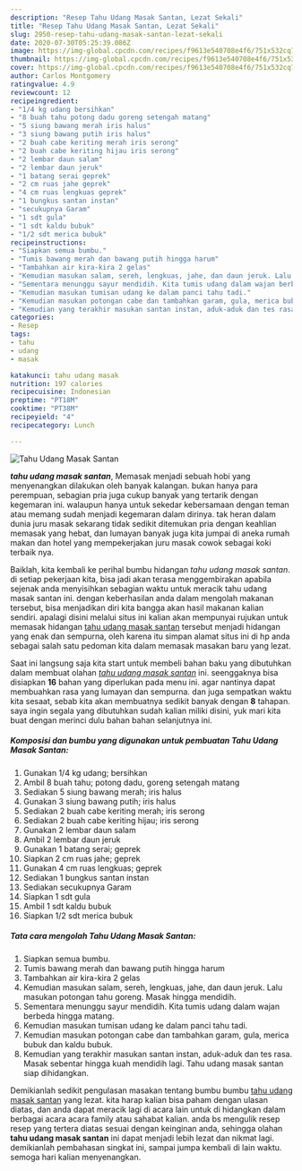 ```yaml
---
description: "Resep Tahu Udang Masak Santan, Lezat Sekali"
title: "Resep Tahu Udang Masak Santan, Lezat Sekali"
slug: 2950-resep-tahu-udang-masak-santan-lezat-sekali
date: 2020-07-30T05:25:39.086Z
image: https://img-global.cpcdn.com/recipes/f9613e540708e4f6/751x532cq70/tahu-udang-masak-santan-foto-resep-utama.jpg
thumbnail: https://img-global.cpcdn.com/recipes/f9613e540708e4f6/751x532cq70/tahu-udang-masak-santan-foto-resep-utama.jpg
cover: https://img-global.cpcdn.com/recipes/f9613e540708e4f6/751x532cq70/tahu-udang-masak-santan-foto-resep-utama.jpg
author: Carlos Montgomery
ratingvalue: 4.9
reviewcount: 12
recipeingredient:
- "1/4 kg udang bersihkan"
- "8 buah tahu potong dadu goreng setengah matang"
- "5 siung bawang merah iris halus"
- "3 siung bawang putih iris halus"
- "2 buah cabe keriting merah iris serong"
- "2 buah cabe keriting hijau iris serong"
- "2 lembar daun salam"
- "2 lembar daun jeruk"
- "1 batang serai geprek"
- "2 cm ruas jahe geprek"
- "4 cm ruas lengkuas geprek"
- "1 bungkus santan instan"
- "secukupnya Garam"
- "1 sdt gula"
- "1 sdt kaldu bubuk"
- "1/2 sdt merica bubuk"
recipeinstructions:
- "Siapkan semua bumbu."
- "Tumis bawang merah dan bawang putih hingga harum"
- "Tambahkan air kira-kira 2 gelas"
- "Kemudian masukan salam, sereh, lengkuas, jahe, dan daun jeruk. Lalu masukan potongan tahu goreng. Masak hingga mendidih."
- "Sementara menunggu sayur mendidih. Kita tumis udang dalam wajan berbeda hingga matang."
- "Kemudian masukan tumisan udang ke dalam panci tahu tadi."
- "Kemudian masukan potongan cabe dan tambahkan garam, gula, merica bubuk dan kaldu bubuk."
- "Kemudian yang terakhir masukan santan instan, aduk-aduk dan tes rasa. Masak sebentar hingga kuah mendidih lagi. Tahu udang masak santan siap dihidangkan."
categories:
- Resep
tags:
- tahu
- udang
- masak

katakunci: tahu udang masak 
nutrition: 197 calories
recipecuisine: Indonesian
preptime: "PT18M"
cooktime: "PT38M"
recipeyield: "4"
recipecategory: Lunch

---
```



![Tahu Udang Masak Santan](https://img-global.cpcdn.com/recipes/f9613e540708e4f6/751x532cq70/tahu-udang-masak-santan-foto-resep-utama.jpg)

<b><i>tahu udang masak santan</i></b>, Memasak menjadi sebuah hobi yang menyenangkan dilakukan oleh banyak kalangan. bukan hanya para perempuan, sebagian pria juga cukup banyak yang tertarik dengan kegemaran ini. walaupun hanya untuk sekedar kebersamaan dengan teman atau memang sudah menjadi kegemaran dalam dirinya. tak heran dalam dunia juru masak sekarang tidak sedikit ditemukan pria dengan keahlian memasak yang hebat, dan lumayan banyak juga kita jumpai di aneka rumah makan dan hotel yang mempekerjakan juru masak cowok sebagai koki terbaik nya.



Baiklah, kita kembali ke perihal bumbu hidangan <i>tahu udang masak santan</i>. di setiap pekerjaan kita, bisa jadi akan terasa menggembirakan apabila sejenak anda menyisihkan sebagian waktu untuk meracik tahu udang masak santan ini. dengan keberhasilan anda dalam mengolah makanan tersebut, bisa menjadikan diri kita bangga akan hasil makanan kalian sendiri. apalagi disini melalui situs ini kalian akan mempunyai rujukan untuk memasak hidangan <u>tahu udang masak santan</u> tersebut menjadi hidangan yang enak dan sempurna, oleh karena itu simpan alamat situs ini di hp anda sebagai salah satu pedoman kita dalam memasak masakan baru yang lezat.


Saat ini langsung saja kita start untuk membeli bahan baku yang dibutuhkan dalam membuat olahan <u><i>tahu udang masak santan</i></u> ini. seenggaknya bisa disiapkan <b>16</b> bahan yang diperlukan pada menu ini. agar nantinya dapat membuahkan rasa yang lumayan dan sempurna. dan juga sempatkan waktu kita sesaat, sebab kita akan membuatnya sedikit banyak dengan <b>8</b> tahapan. saya ingin segala yang dibutuhkan sudah kalian miliki disini, yuk mari kita buat dengan merinci dulu bahan bahan selanjutnya ini.

<!--inarticleads1-->

##### Komposisi dan bumbu yang digunakan untuk pembuatan Tahu Udang Masak Santan:

1. Gunakan 1/4 kg udang; bersihkan
1. Ambil 8 buah tahu; potong dadu, goreng setengah matang
1. Sediakan 5 siung bawang merah; iris halus
1. Gunakan 3 siung bawang putih; iris halus
1. Sediakan 2 buah cabe keriting merah; iris serong
1. Sediakan 2 buah cabe keriting hijau; iris serong
1. Gunakan 2 lembar daun salam
1. Ambil 2 lembar daun jeruk
1. Gunakan 1 batang serai; geprek
1. Siapkan 2 cm ruas jahe; geprek
1. Gunakan 4 cm ruas lengkuas; geprek
1. Sediakan 1 bungkus santan instan
1. Sediakan secukupnya Garam
1. Siapkan 1 sdt gula
1. Ambil 1 sdt kaldu bubuk
1. Siapkan 1/2 sdt merica bubuk




<!--inarticleads2-->

##### Tata cara mengolah Tahu Udang Masak Santan:

1. Siapkan semua bumbu.
1. Tumis bawang merah dan bawang putih hingga harum
1. Tambahkan air kira-kira 2 gelas
1. Kemudian masukan salam, sereh, lengkuas, jahe, dan daun jeruk. Lalu masukan potongan tahu goreng. Masak hingga mendidih.
1. Sementara menunggu sayur mendidih. Kita tumis udang dalam wajan berbeda hingga matang.
1. Kemudian masukan tumisan udang ke dalam panci tahu tadi.
1. Kemudian masukan potongan cabe dan tambahkan garam, gula, merica bubuk dan kaldu bubuk.
1. Kemudian yang terakhir masukan santan instan, aduk-aduk dan tes rasa. Masak sebentar hingga kuah mendidih lagi. Tahu udang masak santan siap dihidangkan.




Demikianlah sedikit pengulasan masakan tentang bumbu bumbu <u>tahu udang masak santan</u> yang lezat. kita harap kalian bisa paham dengan ulasan diatas, dan anda dapat meracik lagi di acara lain untuk di hidangkan dalam berbagai acara acara family atau sahabat kalian. anda bs mengulik resep resep yang tertera diatas sesuai dengan keinginan anda, sehingga olahan <b>tahu udang masak santan</b> ini dapat menjadi lebih lezat dan nikmat lagi. demikianlah pembahasan singkat ini, sampai jumpa kembali di lain waktu. semoga hari kalian menyenangkan.
